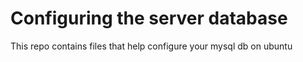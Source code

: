 # Configuring the server database
This repo contains files that help configure your mysql db on ubuntu
